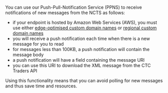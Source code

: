 You can use our Push-Pull-Notification Service (PPNS) to receive notifications of new messages from the NCTS as follows:

* if your endpoint is hosted by Amazon Web Services (AWS), you must use either [edge-optimised custom domain names](https://docs.aws.amazon.com/apigateway/latest/developerguide/how-to-edge-optimized-custom-domain-name.html) or [regional custom domain names](https://docs.aws.amazon.com/apigateway/latest/developerguide/apigateway-regional-api-custom-domain-create.html)
* you will receive a push notification each time when there is a new message for you to read
* for messages less than 100KB, a push notification will contain the message body
* a push notification will have a field containing the message URI
* you can use this URI to download the XML message from the CTC Traders API

Using this functionality means that you can avoid polling for new messages and thus save time and resources.